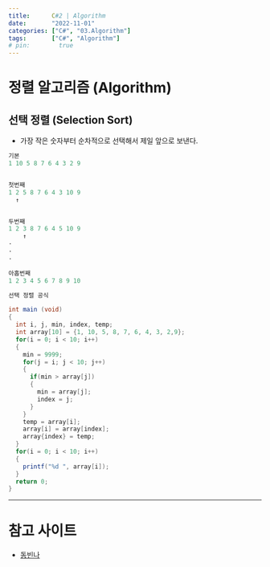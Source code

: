 ```yaml
---
title:      C#2 | Algorithm
date:       "2022-11-01"
categories: ["C#", "03.Algorithm"]
tags:       ["C#", "Algorithm"]
# pin:        true
---
```


# 정렬 알고리즘 (Algorithm)

## 선택 정렬 (Selection Sort)
- 가장 작은 숫자부터 순차적으로 선택해서 제일 앞으로 보낸다.

```c#
기본
1 10 5 8 7 6 4 3 2 9


첫번째
1 2 5 8 7 6 4 3 10 9
  ↑ 


두번째
1 2 3 8 7 6 4 5 10 9
    ↑
·
·
·

아홉번째
1 2 3 4 5 6 7 8 9 10
```

```c#
선택 정렬 공식

int main (void)
{
  int i, j, min, index, temp;
  int array[10] = {1, 10, 5, 8, 7, 6, 4, 3, 2,9};
  for(i = 0; i < 10; i++)
  {
    min = 9999;
    for(j = i; j < 10; j++)
    {
      if(min > array[j])
      {
        min = array[j];
        index = j;
      }
    }
    temp = array[i];
    array[i] = array[index];
    array{index} = temp;
  }
  for(i = 0; i < 10; i++)
  {
    printf("%d ", array[i]);
  }
  return 0;
}
```




---

# 참고 사이트
- [동빈나](https://www.youtube.com/watch?v=8ZiSzteFRYc&list=PLRx0vPvlEmdDHxCvAQS1_6XV4deOwfVrz&index=2)